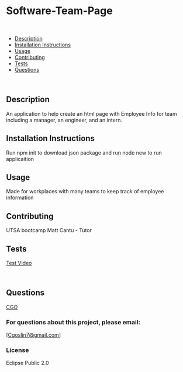 # Software-Team-Page
<br>
                                                                
- [Description](#Description)
- [Installation Instructions](#Installation-Instructions)
- [Usage](#Usage)
- [Contributing](#Contributing)
- [Tests](#Tests)
- [Questions](#Questions)
<br>

## Description
 An application to help create an html page with Employee Info for team including a manager, an engineer, and an intern. 
<br>

## Installation Instructions
Run npm init to download json package and run node new to run applicaition

## Usage
 Made for workplaces with many teams to keep track of employee information
<br>

## Contributing
 UTSA bootcamp
 Matt Cantu - Tutor
<br>

## Tests
[Test Video](https://drive.google.com/file/d/1HmCxwkIy9SF9wmMDXguz-lqOcukuqL9l/view)
 
<br>

## Questions
[CGO](http://github.com/cgo) 
### For questions about this project, please email:
 [Cgoslin7@gmail.com]
 <br>

### License
 Eclipse Public 2.0